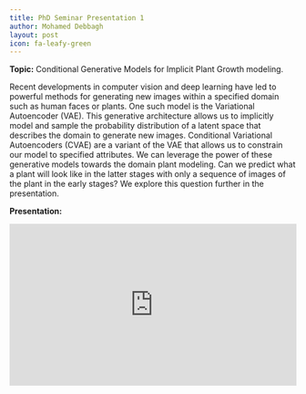 ```yaml
---
title: PhD Seminar Presentation 1
author: Mohamed Debbagh
layout: post
icon: fa-leafy-green
---
```

**Topic:** Conditional Generative Models for Implicit Plant Growth modeling.

Recent developments in computer vision and deep learning have led to powerful methods for generating new images within a specified domain such as human faces or plants. One such model is the Variational Autoencoder (VAE). This generative architecture allows us to implicitly model and sample the probability distribution of a latent space that describes the domain to generate new images. Conditional Variational Autoencoders (CVAE) are a variant of the VAE that allows us to constrain our model to specified attributes. We can leverage the power of these generative models towards the domain plant modeling. Can we predict what a plant will look like in the latter stages with only a sequence of images of the plant in the early stages? We explore this question further in the presentation.

**Presentation:**
<style>.embed-container { position: relative; padding-bottom: 56.25%; height: 0; overflow: hidden; max-width: 100%; } .embed-container iframe, .embed-container object, .embed-container embed { position: absolute; top: 0; left: 0; width: 100%; height: 100%; }</style><div class='embed-container'><iframe src='https://www.youtube.com/embed/eExOkKe-A_o' frameborder='0' allowfullscreen></iframe></div>
